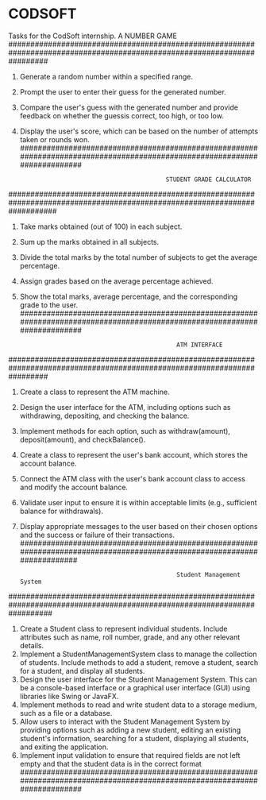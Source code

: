 # CODSOFT
Tasks for the CodSoft internship.
                                               A NUMBER GAME
#########################################################################################################################
1. Generate a random number within a specified range.
2. Prompt the user to enter their guess for the generated number.
3. Compare the user's guess with the generated number and provide feedback on whether the guessis correct, too high, or too low.
4. Display the user's score, which can be based on the number of attempts taken or rounds won.
##########################################################################################################################

                                                STUDENT GRADE CALCULATOR
###########################################################################################################################
1. Take marks obtained (out of 100) in each subject.
2. Sum up the marks obtained in all subjects.
3. Divide the total marks by the total number of subjects to get the average percentage.
4. Assign grades based on the average percentage achieved.
5. Show the total marks, average percentage, and the corresponding grade to the user.
##########################################################################################################################

                                                   ATM INTERFACE
#########################################################################################################################
1. Create a class to represent the ATM machine.
2. Design the user interface for the ATM, including options such as withdrawing, depositing, and checking the balance.
3. Implement methods for each option, such as withdraw(amount), deposit(amount), and checkBalance().
4. Create a class to represent the user's bank account, which stores the account balance.
5. Connect the ATM class with the user's bank account class to access and modify the account balance.
6. Validate user input to ensure it is within acceptable limits (e.g., sufficient balance for withdrawals).
7. Display appropriate messages to the user based on their chosen options and the success or failure of their transactions.
#########################################################################################################################

                                                   Student Management System
##########################################################################################################################
1. Create a Student class to represent individual students. Include attributes such as name, roll
   number, grade, and any other relevant details.
2. Implement a StudentManagementSystem class to manage the collection of students. Include
   methods to add a student, remove a student, search for a student, and display all students.
3. Design the user interface for the Student Management System. This can be a console-based
   interface or a graphical user interface (GUI) using libraries like Swing or JavaFX.
4. Implement methods to read and write student data to a storage medium, such as a file or a
   database.
5. Allow users to interact with the Student Management System by providing options such as
   adding a new student, editing an existing student's information, searching for a student, displaying all
   students, and exiting the application.
6. Implement input validation to ensure that required fields are not left empty and that the student
   data is in the correct format
##########################################################################################################################
